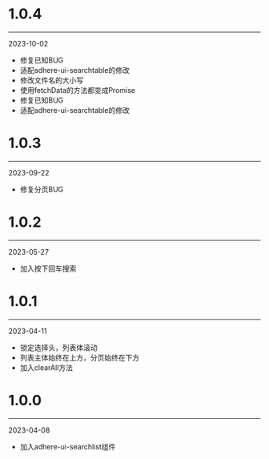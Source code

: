 # 1.0.4

***

2023-10-02

* 修复已知BUG
* 适配adhere-ui-searchtable的修改
* 修改文件名的大小写
* 使用fetchData的方法都变成Promise
* 修复已知BUG
* 适配adhere-ui-searchtable的修改

# 1.0.3

***

2023-09-22

* 修复分页BUG

# 1.0.2

***

2023-05-27

* 加入按下回车搜索

# 1.0.1

***

2023-04-11

* 锁定选择头，列表体滚动
* 列表主体始终在上方，分页始终在下方
* 加入clearAll方法

# 1.0.0

***

2023-04-08

* 加入adhere-ui-searchlist组件
